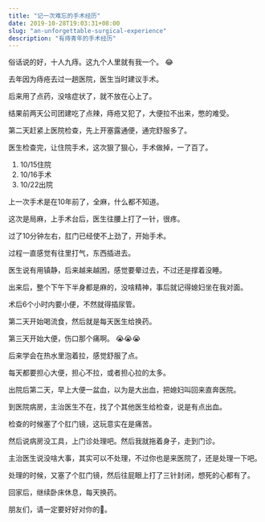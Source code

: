 ```yaml
---
title: "记一次难忘的手术经历"
date: 2019-10-28T19:03:31+08:00
slug: "an-unforgettable-surgical-experience"
description: "有痔青年的手术经历"
---
```


俗话说的好，十人九痔。这九个人里就有我一个。 😂

去年因为痔疮去过一趟医院，医生当时建议手术。

后来用了点药，没啥症状了，就不放在心上了。

结果前两天公司团建吃了点辣，痔疮又犯了，大便拉不出来，憋的难受。

第二天赶紧上医院检查，先上开塞露通便，通完舒服多了。

医生检查完，让住院手术，这次狠了狠心，手术做掉，一了百了。

1. 10/15住院
2. 10/16手术
3. 10/22出院
   
上一次手术是在10年前了，全麻，什么都不知道。

这次是局麻，上手术台后，医生往腰上打了一针，很疼。

过了10分钟左右，肛门已经使不上劲了，开始手术。

过程一直感觉有往里打气，东西插进去。

医生说有用镇静，后来越来越困，感觉要晕过去，不过还是撑着没睡。

出来后，整个下午下半身都是麻的，没啥精神，事后就记得媳妇坐在我对面。

术后6个小时内要小便，不然就得插尿管。

第二天开始喝流食，然后就是每天医生给换药。

第三天开始大便，伤口那个痛啊。 😭😭😭

后来学会在热水里泡着拉，感觉舒服了点。

每天都要担心大便，担心不拉，或者担心拉的太多。

出院后第二天，早上大便一盆血，以为是大出血，把媳妇叫回来直奔医院。

到医院病房，主治医生不在，找了个其他医生给检查，说是有点出血。

检查的时候塞了个肛门镜，这玩意实在是痛苦。

然后说病房没工具，上门诊处理吧。然后我就拖着身子，走到门诊。

主治医生说没啥大事，其实可以不处理，不过你也是来医院了，还是处理一下吧。

处理的时候，又塞了个肛门镜，然后往屁眼上打了三针封闭，想死的心都有了。

回家后，继续卧床休息，每天换药。

朋友们，请一定要好好对你的🌻。